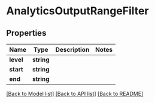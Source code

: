 # AnalyticsOutputRangeFilter

## Properties
Name | Type | Description | Notes
------------ | ------------- | ------------- | -------------
**level** | **string** |  | 
**start** | **string** |  | 
**end** | **string** |  | 

[[Back to Model list]](../README.md#documentation-for-models) [[Back to API list]](../README.md#documentation-for-api-endpoints) [[Back to README]](../README.md)


